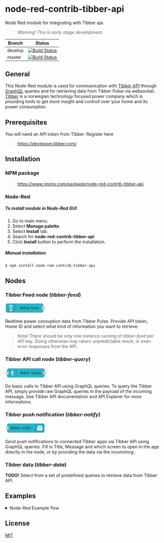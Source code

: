 # node-red-contrib-tibber-api

Node Red module for integrating with Tibber api.

> *Warning! This is early stage development.*

|  Branch  | Status           |
|----------|------------------|
|develop   | [![Build Status](https://travis-ci.org/bisand/node-red-contrib-tibber-api.svg?branch=develop)](https://travis-ci.org/bisand/node-red-contrib-tibber-api) |
| master | [![Build Status](https://travis-ci.org/bisand/node-red-contrib-tibber-api.svg?branch=master)](https://travis-ci.org/bisand/node-red-contrib-tibber-api) |
 
## General
This Node-Red module is used for communication with [Tibber API](https://developer.tibber.com/) through [GraphQL](https://developer.tibber.com/docs/overview) queries and for retrieving data from Tibber Pulse via websocket.
[Tibber](https://tibber.com) is a norwegian technology focused power company which is providing tools to get more insight and controll over your home and its power consumption.

## Prerequisites
You will need an API token from Tibber. Register here

> https://developer.tibber.com/


## Installation

### NPM package
> https://www.npmjs.com/package/node-red-contrib-tibber-api

### Node-Red
##### To install module in Node-Red GUI
1. Go to main menu.
2. Select **Manage palette**. 
3. Select **Install** tab.
4. Search for **node-red-contrib-tibber-api**
5. Click **Install** button to perform the installation.

##### Manual installation
```bash
$ npm install node-red-contrib-tibber-api
```

## Nodes

### Tibber Feed node (*tibber-feed*)
![tibber-feed](examples/images/tibber-feed.png)

Realtime power consuption data from Tibber Pulse. Provide API token, Home ID and select what kind of information you want to retrieve.
> Note! There should be only one instance running of *tibber-feed* per API key. Doing otherwise may return unpredictable result, or even error responses from the API.

### Tibber API call node (*tibber-query*)
![tibber-query](examples/images/tibber-query.png)

Do basic calls to Tibber API using GraphQL queries. To query the Tibber API, simply provide raw GraphQL queries in the payload of the incoming message. See Tibber API documentation and API Explorer for more informations.

### Tibber push notification (*tibber-notify*)
![tibber-notify](examples/images/tibber-notify.png)

Send push nofifications to connected TIbber apps via Tibber API using GraphQL queries. Fill in Title, Message and which screen to open in the app directly in the node, or by providing the data via the incomming .

### Tibber data (*tibber-data*)
**TODO!**
Select from a set of predefined queries to retrieve data from Tibber API.

## Examples
<details>
  <summary>Node-Red Example flow</summary>
  <p>

### Tibber Test Flow.json
```json
[
    {
        "id": "4e0718b1.2af2a8",
        "type": "tab",
        "label": "Tibber Test Flow",
        "disabled": false,
        "info": ""
    },
    {
        "id": "8099995f.515738",
        "type": "inject",
        "z": "4e0718b1.2af2a8",
        "name": "",
        "topic": "",
        "payload": "{viewer{homes{id size appNickname appAvatar address{address1 address2 address3 postalCode city country latitude longitude}}}}",
        "payloadType": "str",
        "repeat": "",
        "crontab": "",
        "once": false,
        "onceDelay": 0.1,
        "x": 130,
        "y": 80,
        "wires": [
            [
                "28454c92.811574"
            ]
        ]
    },
    {
        "id": "944c04ef.7b6638",
        "type": "debug",
        "z": "4e0718b1.2af2a8",
        "name": "",
        "active": true,
        "tosidebar": true,
        "console": false,
        "tostatus": false,
        "complete": "false",
        "x": 570,
        "y": 80,
        "wires": []
    },
    {
        "id": "c80cad4f.7a806",
        "type": "tibber-feed",
        "z": "4e0718b1.2af2a8",
        "name": "",
        "active": true,
        "apiUrl": "wss://api.tibber.com/v1-beta/gql/subscriptions",
        "apiToken": "d1007ead2dc84a2b82f0de19451c5fb22112f7ae11d19bf2bedb224a003ff74a",
        "homeId": "c70dcbe5-4485-4821-933d-a8a86452737b",
        "timestamp": "1",
        "power": "1",
        "lastMeterConsumption": "1",
        "accumulatedConsumption": "1",
        "accumulatedProduction": "1",
        "accumulatedCost": "1",
        "accumulatedReward": "1",
        "currency": "1",
        "minPower": "1",
        "averagePower": "1",
        "maxPower": "1",
        "powerProduction": "1",
        "minPowerProduction": "1",
        "maxPowerProduction": "1",
        "lastMeterProduction": "1",
        "powerFactor": "1",
        "voltagePhase1": "1",
        "voltagePhase2": "1",
        "voltagePhase3": "1",
        "currentPhase1": "1",
        "currentPhase2": "1",
        "currentPhase3": "1",
        "x": 120,
        "y": 180,
        "wires": [
            [
                "781f5eed.ea2a3"
            ]
        ]
    },
    {
        "id": "781f5eed.ea2a3",
        "type": "debug",
        "z": "4e0718b1.2af2a8",
        "name": "",
        "active": true,
        "tosidebar": true,
        "console": false,
        "tostatus": false,
        "complete": "false",
        "x": 350,
        "y": 180,
        "wires": []
    },
    {
        "id": "28454c92.811574",
        "type": "tibber-query",
        "z": "4e0718b1.2af2a8",
        "name": "",
        "active": true,
        "apiUrl": "https://api.tibber.com/v1-beta/gql",
        "apiToken": "d1007ead2dc84a2b82f0de19451c5fb22112f7ae11d19bf2bedb224a003ff74a",
        "x": 350,
        "y": 80,
        "wires": [
            [
                "944c04ef.7b6638"
            ]
        ]
    },
    {
        "id": "f3a4184a.047968",
        "type": "tibber-notify",
        "z": "4e0718b1.2af2a8",
        "name": "",
        "active": true,
        "apiUrl": "https://api.tibber.com/v1-beta/gql",
        "apiToken": "d1007ead2dc84a2b82f0de19451c5fb22112f7ae11d19bf2bedb224a003ff74a",
        "notifyTitle": "",
        "notifyMessage": "",
        "notifyScreen": "",
        "x": 330,
        "y": 300,
        "wires": []
    },
    {
        "id": "b0e33b71.865f18",
        "type": "inject",
        "z": "4e0718b1.2af2a8",
        "name": "",
        "topic": "",
        "payload": "{\"title\":\"Test\",\"message\":\"This is a simple test\",\"screen\":\"HOME\"}",
        "payloadType": "json",
        "repeat": "",
        "crontab": "",
        "once": false,
        "onceDelay": 0.1,
        "x": 120,
        "y": 300,
        "wires": [
            [
                "f3a4184a.047968"
            ]
        ]
    }
]
```
</p></details>

## License
[MIT](https://choosealicense.com/licenses/mit/)
